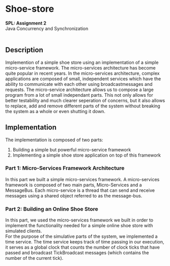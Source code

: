 # Shoe-store #
<b>SPL: Assignment 2</b><br />
Java Concurrency and Synchronization<br /><br />

## Description ##
Implemention of a simple shoe store using an implementation of a simple micro-service framework. The micro-services architecture has become quite
popular in recent years. In the micro-services architecture, complex applications are composed of
small, independent services which have the ability to communicate with each other using broadcastmessages
and requests. The micro-service architecture allows us to compose a large program from a
lot of small independant parts. This not only allows for better testability and much clearer seperation
of concerns, but it also allows to replace, add and remove different parts of the system without
breaking the system as a whole or even shutting it down.

## Implementation ##
The implementation is composed of two parts: <br />
1. Building a simple but powerful micro-service framework <br />
2. Implementing a simple shoe store application on top of this framework<br />

###  Part 1: Micro-Services Framework Architecture ###
In this part we built a simple micro-services framework. A micro-services framework is composed
of two main parts, Micro-Services and a MessageBus. Each micro-service is a thread that can
send and receive messages using a shared object referred to as the message-bus.
###  Part 2: Building an Online Shoe Store ###
In this part, we used the micro-services framework we built in order to
implement the functionality needed for a simple online shoe store with simulated clients. <br />
For the purpose of the simulative parts of the system, we implemented a time service. The
time service keeps track of time passing in our execution, it serves as a global clock that counts the
number of clock ticks that have passed and broadcast TickBroadcast messages (which contains the
number of the current tick).

